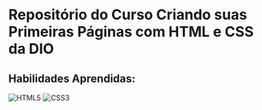 # Repositório do Curso Criando suas Primeiras Páginas com HTML e CSS da DIO

## Habilidades Aprendidas:

![HTML5](https://img.shields.io/badge/HTML5-18181B?style=for-the-badge&logo=html5&logoColor=E34F26)
![CSS3](https://img.shields.io/badge/CSS3-18181B?style=for-the-badge&logo=css3&logoColor=1572B6&labelColor=000000)
